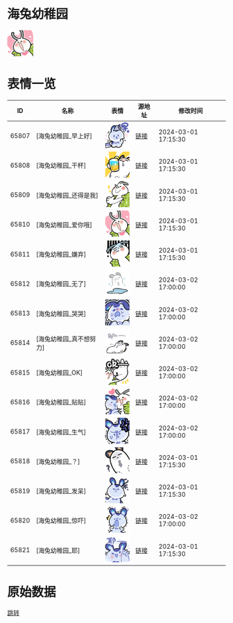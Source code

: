 # 海兔幼稚园

<img src="./cover.png" height="60" alt="cover" />

# 表情一览

|ID|名称|表情|源地址|修改时间|
|----|----|----|----|----|
|65807|[海兔幼稚园_早上好]|<img src="./pic/065807_%5B海兔幼稚园_早上好%5D.png" height="60" alt="早上好"/>|[链接](https://i0.hdslb.com/bfs/garb/19fcafc46e339c421dadf3ce3e16a09a2cf361a3.png)|2024-03-01 17:15:30|
|65808|[海兔幼稚园_干杯]|<img src="./pic/065808_%5B海兔幼稚园_干杯%5D.png" height="60" alt="干杯"/>|[链接](https://i0.hdslb.com/bfs/garb/1a6130b9fef976665da8666c49bea229f8e51773.png)|2024-03-01 17:15:30|
|65809|[海兔幼稚园_还得是我]|<img src="./pic/065809_%5B海兔幼稚园_还得是我%5D.png" height="60" alt="还得是我"/>|[链接](https://i0.hdslb.com/bfs/garb/543dbf4f79d548080250f420a3ac4a3cafc2d961.png)|2024-03-01 17:15:30|
|65810|[海兔幼稚园_爱你哦]|<img src="./pic/065810_%5B海兔幼稚园_爱你哦%5D.png" height="60" alt="爱你哦"/>|[链接](https://i0.hdslb.com/bfs/garb/56f1fa00438e6f17d5481a48373731acb777b25a.png)|2024-03-01 17:15:30|
|65811|[海兔幼稚园_嫌弃]|<img src="./pic/065811_%5B海兔幼稚园_嫌弃%5D.png" height="60" alt="嫌弃"/>|[链接](https://i0.hdslb.com/bfs/garb/34858ce18d683c463908823657d13982eab98939.png)|2024-03-01 17:15:30|
|65812|[海兔幼稚园_无了]|<img src="./pic/065812_%5B海兔幼稚园_无了%5D.png" height="60" alt="无了"/>|[链接](https://i0.hdslb.com/bfs/garb/99d19e3acb01f6aaae05175e1d52fb6b64dc5675.png)|2024-03-02 17:00:00|
|65813|[海兔幼稚园_哭哭]|<img src="./pic/065813_%5B海兔幼稚园_哭哭%5D.png" height="60" alt="哭哭"/>|[链接](https://i0.hdslb.com/bfs/garb/8ee9acb18e850b2668c123c502763e726925344e.png)|2024-03-02 17:00:00|
|65814|[海兔幼稚园_真不想努力]|<img src="./pic/065814_%5B海兔幼稚园_真不想努力%5D.png" height="60" alt="真不想努力"/>|[链接](https://i0.hdslb.com/bfs/garb/f8f737a203651ced7d18fe31856a17e7f84d4e01.png)|2024-03-02 17:00:00|
|65815|[海兔幼稚园_OK]|<img src="./pic/065815_%5B海兔幼稚园_OK%5D.png" height="60" alt="OK"/>|[链接](https://i0.hdslb.com/bfs/garb/fe8b4f0910688fa2c86898f7c3443955c23c7150.png)|2024-03-02 17:00:00|
|65816|[海兔幼稚园_贴贴]|<img src="./pic/065816_%5B海兔幼稚园_贴贴%5D.png" height="60" alt="贴贴"/>|[链接](https://i0.hdslb.com/bfs/garb/23e10920a3333494ca0db38c62134d458db11b20.png)|2024-03-02 17:00:00|
|65817|[海兔幼稚园_生气]|<img src="./pic/065817_%5B海兔幼稚园_生气%5D.png" height="60" alt="生气"/>|[链接](https://i0.hdslb.com/bfs/garb/0d1e7d1c2b911a98744b76560916952f876157a4.png)|2024-03-02 17:00:00|
|65818|[海兔幼稚园_？]|<img src="./pic/065818_%5B海兔幼稚园_？%5D.png" height="60" alt="？"/>|[链接](https://i0.hdslb.com/bfs/garb/cc71126d3233a5ed18cb877365a05cef2206e85b.png)|2024-03-01 17:15:30|
|65819|[海兔幼稚园_发呆]|<img src="./pic/065819_%5B海兔幼稚园_发呆%5D.png" height="60" alt="发呆"/>|[链接](https://i0.hdslb.com/bfs/garb/166625c9670d023f62b2b0354442f7818388b992.png)|2024-03-01 17:15:30|
|65820|[海兔幼稚园_惊吓]|<img src="./pic/065820_%5B海兔幼稚园_惊吓%5D.png" height="60" alt="惊吓"/>|[链接](https://i0.hdslb.com/bfs/garb/b992a733e058add936483d359ab8aa8fe8e76073.png)|2024-03-02 17:00:00|
|65821|[海兔幼稚园_耶]|<img src="./pic/065821_%5B海兔幼稚园_耶%5D.png" height="60" alt="耶"/>|[链接](https://i0.hdslb.com/bfs/garb/37ad188c3bb74365980c4aa247b666b4daae3a73.png)|2024-03-01 17:15:30|

# 原始数据

[跳转](./raw.json)

